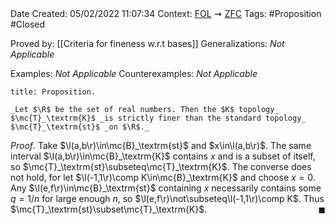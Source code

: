 <br />
<br />

Date Created: 05/02/2022 11:07:34
Context: [$\textrm{FOL}$](obsidian://open?file=First%20Order%20Logic)$\,\,\rightsquigarrow\,\,$[$\textrm{ZFC}$](obsidian://open?file=Zermelo-Fraenkel%20Set%20Theory%20with%20Choice)
Tags: #Proposition #Closed 

Proved by: [[Criteria for fineness w.r.t bases]]
Generalizations: _Not Applicable_

Examples: _Not Applicable_
Counterexamples: _Not Applicable_

``` ad-Proposition
title: Proposition.

_Let $\R$ be the set of real numbers. Then the $K$ topology_ $\mc{T}_\textrm{K}$ _is strictly finer than the standard topology_ $\mc{T}_\textrm{st}$ _on $\R$._

```

_Proof_. Take $\l(a,b\r)\in\mc{B}_\textrm{st}$ and $x\in\l(a,b\r)$. The same interval $\l(a,b\r)\in\mc{B}_\textrm{K}$ contains $x$ and is a subset of itself, so $\mc{T}_\textrm{st}\subseteq\mc{T}_\textrm{K}$. The converse does not hold, for let $\l(-1,1\r)\comp K\in\mc{B}_\textrm{K}$ and choose $x=0$. Any $\l(e,f\r)\in\mc{B}_\textrm{st}$ containing $x$ necessarily contains some $q=1/n$ for large enough $n$, so $\l(e,f\r)\not\subseteq\l(-1,1\r)\comp K$. Thus $\mc{T}_\textrm{st}\subset\mc{T}_\textrm{K}$.<span style="float:right;">$\blacksquare$</span>
